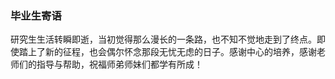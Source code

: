 ### 毕业生寄语
研究生生活转瞬即逝，当初觉得那么漫长的一条路，也不知不觉地走到了终点。即使踏上了新的征程，也会偶尔怀念那段无忧无虑的日子。感谢中心的培养，感谢老师们的指导与帮助，祝福师弟师妹们都学有所成！
